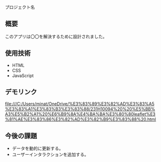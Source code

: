  プロジェクト名
## 概要
このアプリは〇〇を解決するために設計されました。

## 使用技術
- HTML
- CSS
- JavaScript

## デモリンク
[file:///C:/Users/minat/OneDrive/%E3%83%89%E3%82%AD%E3%83%A5%E3%83%A1%E3%83%B3%E3%83%88/231H10094%20%20%E5%BB%A3%E5%B2%A1%20%E6%B9%8A%E4%BA%BA%E3%80%80leaflet%E3%81%AE%E3%83%86%E3%82%AD%E3%82%B9%E3%83%88%20.html]()

## 今後の課題
- データを動的に更新する。
- ユーザーインタラクションを追加する。



